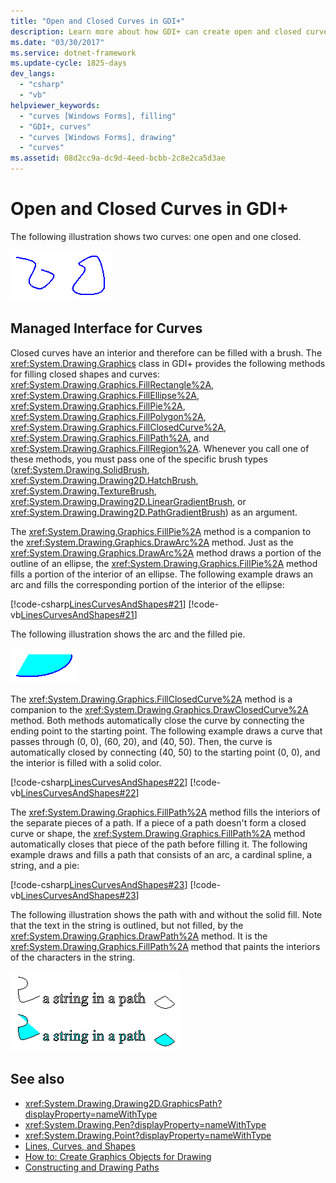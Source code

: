 ```yaml
---
title: "Open and Closed Curves in GDI+"
description: Learn more about how GDI+ can create open and closed curves with the Graphics class and its methods.
ms.date: "03/30/2017"
ms.service: dotnet-framework
ms.update-cycle: 1825-days
dev_langs:
  - "csharp"
  - "vb"
helpviewer_keywords:
  - "curves [Windows Forms], filling"
  - "GDI+, curves"
  - "curves [Windows Forms], drawing"
  - "curves"
ms.assetid: 08d2cc9a-dc9d-4eed-bcbb-2c8e2ca5d3ae
---
```

# Open and Closed Curves in GDI+

The following illustration shows two curves: one open and one closed.

![Screenshot of one open curve and one closed curve.](./media/aboutgdip02-art24.gif "Aboutgdip02_art24")

## Managed Interface for Curves

Closed curves have an interior and therefore can be filled with a brush. The <xref:System.Drawing.Graphics> class in GDI+ provides the following methods for filling closed shapes and curves: <xref:System.Drawing.Graphics.FillRectangle%2A>, <xref:System.Drawing.Graphics.FillEllipse%2A>, <xref:System.Drawing.Graphics.FillPie%2A>, <xref:System.Drawing.Graphics.FillPolygon%2A>, <xref:System.Drawing.Graphics.FillClosedCurve%2A>, <xref:System.Drawing.Graphics.FillPath%2A>, and <xref:System.Drawing.Graphics.FillRegion%2A>. Whenever you call one of these methods, you must pass one of the specific brush types (<xref:System.Drawing.SolidBrush>, <xref:System.Drawing.Drawing2D.HatchBrush>, <xref:System.Drawing.TextureBrush>, <xref:System.Drawing.Drawing2D.LinearGradientBrush>, or <xref:System.Drawing.Drawing2D.PathGradientBrush>) as an argument.

The <xref:System.Drawing.Graphics.FillPie%2A> method is a companion to the <xref:System.Drawing.Graphics.DrawArc%2A> method. Just as the <xref:System.Drawing.Graphics.DrawArc%2A> method draws a portion of the outline of an ellipse, the <xref:System.Drawing.Graphics.FillPie%2A> method fills a portion of the interior of an ellipse. The following example draws an arc and fills the corresponding portion of the interior of the ellipse:

[!code-csharp[LinesCurvesAndShapes#21](~/samples/snippets/csharp/VS_Snippets_Winforms/LinesCurvesAndShapes/CS/Class1.cs#21)]
[!code-vb[LinesCurvesAndShapes#21](~/samples/snippets/visualbasic/VS_Snippets_Winforms/LinesCurvesAndShapes/VB/Class1.vb#21)]

The following illustration shows the arc and the filled pie.

![Screenshot of an arc and the filled pie.](./media/aboutgdip02-art25.gif "Aboutgdip02_art25")

The <xref:System.Drawing.Graphics.FillClosedCurve%2A> method is a companion to the <xref:System.Drawing.Graphics.DrawClosedCurve%2A> method. Both methods automatically close the curve by connecting the ending point to the starting point. The following example draws a curve that passes through (0, 0), (60, 20), and (40, 50). Then, the curve is automatically closed by connecting (40, 50) to the starting point (0, 0), and the interior is filled with a solid color.

[!code-csharp[LinesCurvesAndShapes#22](~/samples/snippets/csharp/VS_Snippets_Winforms/LinesCurvesAndShapes/CS/Class1.cs#22)]
[!code-vb[LinesCurvesAndShapes#22](~/samples/snippets/visualbasic/VS_Snippets_Winforms/LinesCurvesAndShapes/VB/Class1.vb#22)]

The <xref:System.Drawing.Graphics.FillPath%2A> method fills the interiors of the separate pieces of a path. If a piece of a path doesn't form a closed curve or shape, the <xref:System.Drawing.Graphics.FillPath%2A> method automatically closes that piece of the path before filling it. The following example draws and fills a path that consists of an arc, a cardinal spline, a string, and a pie:

[!code-csharp[LinesCurvesAndShapes#23](~/samples/snippets/csharp/VS_Snippets_Winforms/LinesCurvesAndShapes/CS/Class1.cs#23)]
[!code-vb[LinesCurvesAndShapes#23](~/samples/snippets/visualbasic/VS_Snippets_Winforms/LinesCurvesAndShapes/VB/Class1.vb#23)]

The following illustration shows the path with and without the solid fill. Note that the text in the string is outlined, but not filled, by the <xref:System.Drawing.Graphics.DrawPath%2A> method. It is the <xref:System.Drawing.Graphics.FillPath%2A> method that paints the interiors of the characters in the string.

![String in a path](./media/aboutgdip02-art26.gif "Aboutgdip02_art26")

## See also

- <xref:System.Drawing.Drawing2D.GraphicsPath?displayProperty=nameWithType>
- <xref:System.Drawing.Pen?displayProperty=nameWithType>
- <xref:System.Drawing.Point?displayProperty=nameWithType>
- [Lines, Curves, and Shapes](lines-curves-and-shapes.md)
- [How to: Create Graphics Objects for Drawing](how-to-create-graphics-objects-for-drawing.md)
- [Constructing and Drawing Paths](constructing-and-drawing-paths.md)
